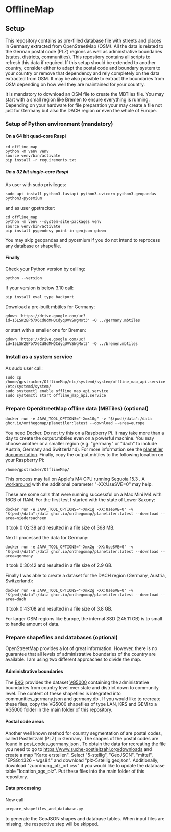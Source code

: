 # OfflineMap

## Setup
This repository contains as pre-filled database file with streets and places in Germany extracted from OpenStreetMap (OSM).
All the data is related to the German postal code (PLZ) regions as well as adminstrative boundaries (states, districts, communities).
This repository contains all scripts to refresh this data if required.
If this setup should be extended to another country, consider either to adapt the postal code and boundary system to your country or remove that dependency and rely completely on the data extracted from OSM. It may be also possible to extract the boundaries from OSM depending on how well they are maintained for your country.

It is mandatory to download an OSM file to create the MBTiles file.
You may start with a small region like Bremen to ensure everything is running.
Depending on your hardware for file preparation your may create a file not just for Germany but also the DACH region or even the whole of Europe.

### Setup of Python environment (mandatory)
#### On a 64 bit quad-core Raspi
```
cd offline_map
python -m venv venv
source venv/bin/activate
pip install -r requirements.txt
```
##### On a 32 bit single-core Raspi
As user with sudo privileges:
```
sudo apt install python3-fastapi python3-uvicorn python3-geopandas python3-pyosmium
```
and as user gpstracker:
```
cd offline_map
python -m venv --system-site-packages venv
source venv/bin/activate
pip install pygeodesy point-in-geojson gdown
```
You may skip geopandas and pyosmium if you do not intend to reprocess any
database or shapefile.
#### Finally
Check your Python version by calling:
```
python --version
```
If your version is below 3.10 call:
```
pip install eval_type_backport
```
Download a pre-built mbtiles for Germany:
```
gdown 'https://drive.google.com/uc?id=15LSW2EPb7X6Cd8dMHQCdyqUVVSWgMot3' -O ../germany.mbtiles
```
or start with a smaller one for Bremen:
```
gdown 'https://drive.google.com/uc?id=15LSW2EPb7X6Cd8dMHQCdyqUVVSWgMot3' -O ../bremen.mbtiles
```
### Install as a system service
As sudo user call:
```
sudo cp /home/gpstracker/OfflineMap/etc/systemd/system/offline_map_api.service /etc/systemd/system/
sudo systemctl enable offline_map_api.service 
sudo systemctl start offline_map_api.service 
```
### Prepare OpenStreetMap offline data (MBTiles) (optional)
```
docker run -e JAVA_TOOL_OPTIONS="-Xmx10g" -v "$(pwd)/data":/data ghcr.io/onthegomap/planetiler:latest --download --area=europe
```
You need Docker. Do not try this on a Raspberry Pi. It may take more than a day to create
the output.mbtiles even on a powerful machine. You may choose another or a
smaller region (e.g. "germany" or "dach" to include Austria, Germany and Switzerland).
For more information see the
[planetiler documentation](https://github.com/onthegomap/planetiler).
Finally, copy the output.mbtiles to the following location on your Raspberry Pi:
```
/home/gpstracker/OfflineMap/
```

This process may fail on Apple's M4 CPU running Sequoia 15.3 .
A [workaround](https://github.com/corretto/corretto-21/issues/85) with the additional parameter "-XX:UseSVE=0" may help.

These are some calls that were running successful on a Mac Mini M4 with 16GB of RAM.
For the first test I started with the state of Lower Saxony:
```
docker run -e JAVA_TOOL_OPTIONS="-Xmx1g -XX:UseSVE=0" -v "$(pwd)/data":/data ghcr.io/onthegomap/planetiler:latest --download --area=niedersachsen
```
It took 0:02:38 and resulted in a file size of 368 MB. 

Next I processed the data for Germany:
```
docker run -e JAVA_TOOL_OPTIONS="-Xmx2g -XX:UseSVE=0" -v "$(pwd)/data":/data ghcr.io/onthegomap/planetiler:latest --download --area=germany
```
It took 0:30:42 and resulted in a file size of 2.9 GB.

Finally I was able to create a dataset for the DACH region (Germany, Austria, Switzerland):
```
docker run -e JAVA_TOOL_OPTIONS="-Xmx2g -XX:UseSVE=0" -v "$(pwd)/data":/data ghcr.io/onthegomap/planetiler:latest --download --area=dach
```
It took 0:43:08 and resulted in a file size of 3.8 GB.

For larger OSM regions like Europe, the internal SSD (245.11 GB) is to small to handle amount of data.

### Prepare shapefiles and databases (optional)
OpenStreetMap provides a lot of great information.
However, there is no guarantee that all levels of administrative boundaries of the country are available.
I am using two different approaches to divide the map.
#### Administrative boundaries
The [BKG](https://www.bkg.bund.de) provides the dataset [VG5000](https://gdz.bkg.bund.de/index.php/default/open-data/verwaltungsgebiete-1-5-000-000-stand-01-01-vg5000-01-01.html) containing the administrative boundaries from country level over state and district down to community level.
The content of these shapefiles is integrated into communities_germany.json and germany.db .
If you would like to recreate these files, copy the VG5000 shapefiles of type LAN, KRS and GEM to a VG5000 folder in the main folder of this repository.
#### Postal code areas
Another well known method for country segmentation of are postal codes, called Postleitzahl (PLZ) in Germany.
The shapes of the postal codes are found in post_codes_germany.json .
To obtain the data for recreating the file you need to go to https://www.suche-postleitzahl.org/downloads and create a map "Karte erstellen".
Select "5-stellig", "GeoJSON", "mittel", "EPSG:4326 - wgs84" and download "plz-5stellig.geojson".
Additionally, download "zuordnung_plz_ort.csv" if you would like to update the database table "location_ags_plz".
Put these files into the main folder of this repository.
#### Data processing
Now call
```
prepare_shapefiles_and_database.py
```
to generate the GeoJSON shapes and database tables.
When input files are missing, the respective step will be skipped.
